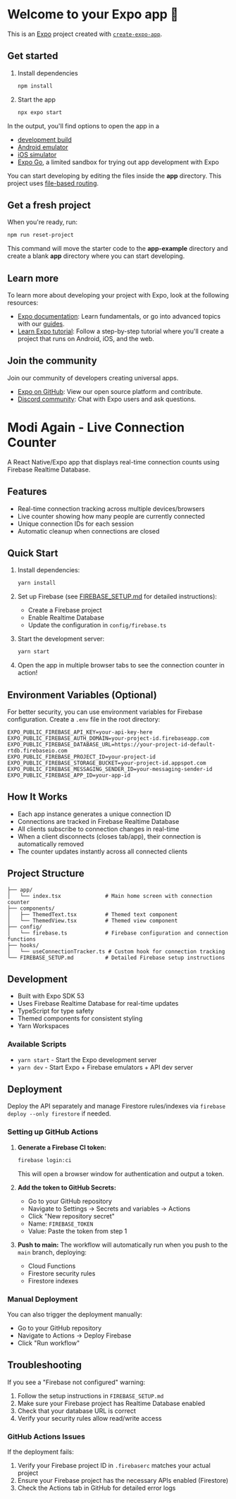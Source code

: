# Welcome to your Expo app 👋

This is an [Expo](https://expo.dev) project created with [`create-expo-app`](https://www.npmjs.com/package/create-expo-app).

## Get started

1. Install dependencies

   ```bash
   npm install
   ```

2. Start the app

   ```bash
   npx expo start
   ```

In the output, you'll find options to open the app in a

- [development build](https://docs.expo.dev/develop/development-builds/introduction/)
- [Android emulator](https://docs.expo.dev/workflow/android-studio-emulator/)
- [iOS simulator](https://docs.expo.dev/workflow/ios-simulator/)
- [Expo Go](https://expo.dev/go), a limited sandbox for trying out app development with Expo

You can start developing by editing the files inside the **app** directory. This project uses [file-based routing](https://docs.expo.dev/router/introduction).

## Get a fresh project

When you're ready, run:

```bash
npm run reset-project
```

This command will move the starter code to the **app-example** directory and create a blank **app** directory where you can start developing.

## Learn more

To learn more about developing your project with Expo, look at the following resources:

- [Expo documentation](https://docs.expo.dev/): Learn fundamentals, or go into advanced topics with our [guides](https://docs.expo.dev/guides).
- [Learn Expo tutorial](https://docs.expo.dev/tutorial/introduction/): Follow a step-by-step tutorial where you'll create a project that runs on Android, iOS, and the web.

## Join the community

Join our community of developers creating universal apps.

- [Expo on GitHub](https://github.com/expo/expo): View our open source platform and contribute.
- [Discord community](https://chat.expo.dev): Chat with Expo users and ask questions.

# Modi Again - Live Connection Counter

A React Native/Expo app that displays real-time connection counts using Firebase Realtime Database.

## Features

- Real-time connection tracking across multiple devices/browsers
- Live counter showing how many people are currently connected
- Unique connection IDs for each session
- Automatic cleanup when connections are closed

## Quick Start

1. Install dependencies:
   ```bash
   yarn install
   ```

2. Set up Firebase (see [FIREBASE_SETUP.md](./FIREBASE_SETUP.md) for detailed instructions):
   - Create a Firebase project
   - Enable Realtime Database
   - Update the configuration in `config/firebase.ts`

3. Start the development server:
   ```bash
   yarn start
   ```

4. Open the app in multiple browser tabs to see the connection counter in action!

## Environment Variables (Optional)

For better security, you can use environment variables for Firebase configuration. Create a `.env` file in the root directory:

```env
EXPO_PUBLIC_FIREBASE_API_KEY=your-api-key-here
EXPO_PUBLIC_FIREBASE_AUTH_DOMAIN=your-project-id.firebaseapp.com
EXPO_PUBLIC_FIREBASE_DATABASE_URL=https://your-project-id-default-rtdb.firebaseio.com
EXPO_PUBLIC_FIREBASE_PROJECT_ID=your-project-id
EXPO_PUBLIC_FIREBASE_STORAGE_BUCKET=your-project-id.appspot.com
EXPO_PUBLIC_FIREBASE_MESSAGING_SENDER_ID=your-messaging-sender-id
EXPO_PUBLIC_FIREBASE_APP_ID=your-app-id
```

## How It Works

- Each app instance generates a unique connection ID
- Connections are tracked in Firebase Realtime Database
- All clients subscribe to connection changes in real-time
- When a client disconnects (closes tab/app), their connection is automatically removed
- The counter updates instantly across all connected clients

## Project Structure

```
├── app/
│   └── index.tsx              # Main home screen with connection counter
├── components/
│   ├── ThemedText.tsx         # Themed text component
│   └── ThemedView.tsx         # Themed view component
├── config/
│   └── firebase.ts            # Firebase configuration and connection functions
├── hooks/
│   └── useConnectionTracker.ts # Custom hook for connection tracking
└── FIREBASE_SETUP.md          # Detailed Firebase setup instructions
```

## Development

- Built with Expo SDK 53
- Uses Firebase Realtime Database for real-time updates
- TypeScript for type safety
- Themed components for consistent styling
- Yarn Workspaces

### Available Scripts

- `yarn start` - Start the Expo development server
- `yarn dev` - Start Expo + Firebase emulators + API dev server

## Deployment

Deploy the API separately and manage Firestore rules/indexes via `firebase deploy --only firestore` if needed.

### Setting up GitHub Actions

1. **Generate a Firebase CI token:**
   ```bash
   firebase login:ci
   ```
   This will open a browser window for authentication and output a token.

2. **Add the token to GitHub Secrets:**
   - Go to your GitHub repository
   - Navigate to Settings → Secrets and variables → Actions
   - Click "New repository secret"
   - Name: `FIREBASE_TOKEN`
   - Value: Paste the token from step 1

3. **Push to main:**
   The workflow will automatically run when you push to the `main` branch, deploying:
   - Cloud Functions
   - Firestore security rules
   - Firestore indexes

### Manual Deployment

You can also trigger the deployment manually:
- Go to your GitHub repository
- Navigate to Actions → Deploy Firebase
- Click "Run workflow"

## Troubleshooting

If you see a "Firebase not configured" warning:
1. Follow the setup instructions in `FIREBASE_SETUP.md`
2. Make sure your Firebase project has Realtime Database enabled
3. Check that your database URL is correct
4. Verify your security rules allow read/write access

### GitHub Actions Issues

If the deployment fails:
1. Verify your Firebase project ID in `.firebaserc` matches your actual project
2. Ensure your Firebase project has the necessary APIs enabled (Firestore)
3. Check the Actions tab in GitHub for detailed error logs
